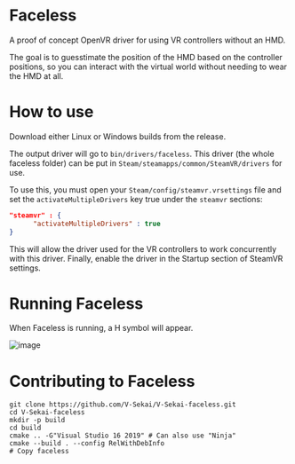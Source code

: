 # Faceless
A proof of concept OpenVR driver for using VR controllers without an HMD.

The goal is to guesstimate the position of the HMD based on the controller positions, so you can interact with the virtual world without needing to wear the HMD at all.

# How to use

Download either Linux or Windows builds from the release.

The output driver will go to `bin/drivers/faceless`. This driver (the whole faceless folder) can be put in `Steam/steamapps/common/SteamVR/drivers` for use.

To use this, you must open your `Steam/config/steamvr.vrsettings` file and set the `activateMultipleDrivers` key true under the `steamvr` sections:
```json
"steamvr" : {
      "activateMultipleDrivers" : true
}
```

This will allow the driver used for the VR controllers to work concurrently with this driver. Finally, enable the driver in the Startup section of SteamVR settings.

# Running Faceless

When Faceless is running, a H symbol will appear.

![image](https://user-images.githubusercontent.com/32321/147889239-12217cec-47c8-4b8d-b835-f15527eebc4d.png)

# Contributing to Faceless

```
git clone https://github.com/V-Sekai/V-Sekai-faceless.git
cd V-Sekai-faceless
mkdir -p build
cd build
cmake .. -G"Visual Studio 16 2019" # Can also use "Ninja"
cmake --build . --config RelWithDebInfo
# Copy faceless
```
